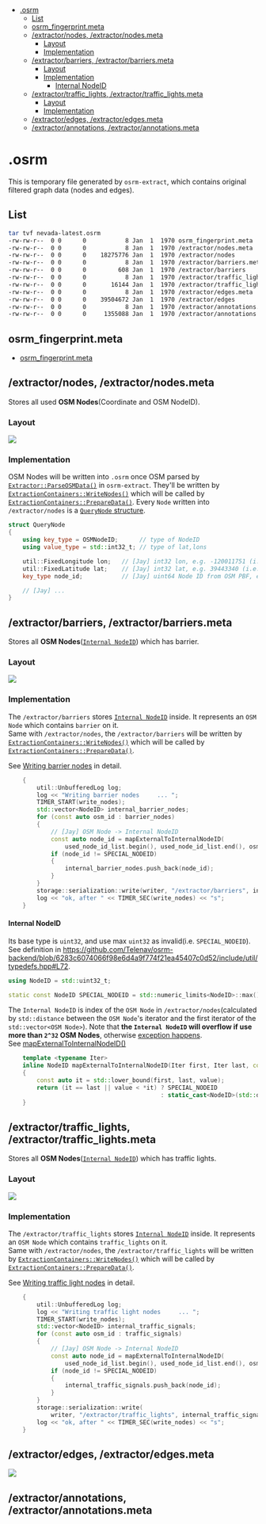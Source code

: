 - [.osrm](#osrm)
  - [List](#list)
  - [osrm_fingerprint.meta](#osrmfingerprintmeta)
  - [/extractor/nodes, /extractor/nodes.meta](#extractornodes-extractornodesmeta)
    - [Layout](#layout)
    - [Implementation](#implementation)
  - [/extractor/barriers, /extractor/barriers.meta](#extractorbarriers-extractorbarriersmeta)
    - [Layout](#layout-1)
    - [Implementation](#implementation-1)
      - [Internal NodeID](#internal-nodeid)
  - [/extractor/traffic_lights, /extractor/traffic_lights.meta](#extractortrafficlights-extractortrafficlightsmeta)
    - [Layout](#layout-2)
    - [Implementation](#implementation-2)
  - [/extractor/edges, /extractor/edges.meta](#extractoredges-extractoredgesmeta)
  - [/extractor/annotations, /extractor/annotations.meta](#extractorannotations-extractorannotationsmeta)


# .osrm
This is temporary file generated by `osrm-extract`, which contains original filtered graph data (nodes and edges).     

## List

```bash
tar tvf nevada-latest.osrm 
-rw-rw-r--  0 0      0           8 Jan  1  1970 osrm_fingerprint.meta
-rw-rw-r--  0 0      0           8 Jan  1  1970 /extractor/nodes.meta
-rw-rw-r--  0 0      0    18275776 Jan  1  1970 /extractor/nodes
-rw-rw-r--  0 0      0           8 Jan  1  1970 /extractor/barriers.meta
-rw-rw-r--  0 0      0         608 Jan  1  1970 /extractor/barriers
-rw-rw-r--  0 0      0           8 Jan  1  1970 /extractor/traffic_lights.meta
-rw-rw-r--  0 0      0       16144 Jan  1  1970 /extractor/traffic_lights
-rw-rw-r--  0 0      0           8 Jan  1  1970 /extractor/edges.meta
-rw-rw-r--  0 0      0    39504672 Jan  1  1970 /extractor/edges
-rw-rw-r--  0 0      0           8 Jan  1  1970 /extractor/annotations.meta
-rw-rw-r--  0 0      0     1355088 Jan  1  1970 /extractor/annotations
```

## osrm_fingerprint.meta
- [osrm_fingerprint.meta](./fingerprint.md)

## /extractor/nodes, /extractor/nodes.meta
Stores all used **OSM Nodes**(Coordinate and OSM NodeID).      

### Layout
![](graph/map.osrm.extractor.nodes.png)

### Implementation

OSM Nodes will be written into `.osrm` once OSM parsed by [`Extractor::ParseOSMData()`](https://github.com/Telenav/osrm-backend/blob/master-telenav/src/extractor/extractor.cpp#L398) in `osrm-extract`. They'll be written by [`ExtractionContainers::WriteNodes()`](https://github.com/Telenav/osrm-backend/blob/6283c6074066f98e6d4a9f774f21ea45407c0d52/src/extractor/extraction_containers.cpp#L586:28) which will be called by [`ExtractionContainers::PrepareData()`](https://github.com/Telenav/osrm-backend/blob/6283c6074066f98e6d4a9f774f21ea45407c0d52/src/extractor/extraction_containers.cpp#L131:28).    Every `Node` written into `/extractor/nodes` is a [`QueryNode` structure](https://github.com/Telenav/osrm-backend/blob/6283c6074066f98e6d4a9f774f21ea45407c0d52/include/extractor/query_node.hpp#L16).    

```c++
struct QueryNode
{
    using key_type = OSMNodeID;      // type of NodeID
    using value_type = std::int32_t; // type of lat,lons

    util::FixedLongitude lon;   // [Jay] int32 lon, e.g. -120011751 (i.e. -120.011751)
    util::FixedLatitude lat;    // [Jay] int32 lat, e.g. 39443340 (i.e. 39.443340)
    key_type node_id;           // [Jay] uint64 Node ID from OSM PBF, e.g. 26798725

    // [Jay] ...
}
```

## /extractor/barriers, /extractor/barriers.meta
Stores all **OSM Nodes**([`Internal NodeID`](#internal-nodeid)) which has barrier.      

### Layout
![](graph/map.osrm.extractor.barriers.png)

### Implementation
The `/extractor/barriers` stores [`Internal NodeID`](#internal-nodeid) inside. It represents an `OSM Node` which contains `barrier` on it.     
Same with `/extractor/nodes`, the `/extractor/barriers` will be written by  [`ExtractionContainers::WriteNodes()`](https://github.com/Telenav/osrm-backend/blob/6283c6074066f98e6d4a9f774f21ea45407c0d52/src/extractor/extraction_containers.cpp#L586:28) which will be called by [`ExtractionContainers::PrepareData()`](https://github.com/Telenav/osrm-backend/blob/6283c6074066f98e6d4a9f774f21ea45407c0d52/src/extractor/extraction_containers.cpp#L131:28).     

See [Writing barrier nodes](https://github.com/Telenav/osrm-backend/blob/6283c6074066f98e6d4a9f774f21ea45407c0d52/src/extractor/extraction_containers.cpp#L629) in detail.    
```c++
    {
        util::UnbufferedLog log;
        log << "Writing barrier nodes     ... ";
        TIMER_START(write_nodes);
        std::vector<NodeID> internal_barrier_nodes;
        for (const auto osm_id : barrier_nodes)
        {
            // [Jay] OSM Node -> Internal NodeID
            const auto node_id = mapExternalToInternalNodeID(
                used_node_id_list.begin(), used_node_id_list.end(), osm_id);
            if (node_id != SPECIAL_NODEID)
            {
                internal_barrier_nodes.push_back(node_id);
            }
        }
        storage::serialization::write(writer, "/extractor/barriers", internal_barrier_nodes);
        log << "ok, after " << TIMER_SEC(write_nodes) << "s";
    }

```

#### Internal NodeID     
Its base type is `uint32`, and use max `uint32` as invalid(i.e. `SPECIAL_NODEID`).     
See definition in https://github.com/Telenav/osrm-backend/blob/6283c6074066f98e6d4a9f774f21ea45407c0d52/include/util/typedefs.hpp#L72.    

```c++
using NodeID = std::uint32_t;

static const NodeID SPECIAL_NODEID = std::numeric_limits<NodeID>::max();
```

The `Internal NodeID` is index of the `OSM Node` in `/extractor/nodes`(calculated by `std::distance` between the `OSM Node`'s iterator and the first iterator of the `std::vector<OSM Node>`). Note that **the `Internal NodeID` will overflow if use more than `2^32` OSM Nodes**, otherwise [exception happens](https://github.com/Telenav/osrm-backend/blob/6283c6074066f98e6d4a9f774f21ea45407c0d52/src/extractor/extraction_containers.cpp#L243).      
See [mapExternalToInternalNodeID()](https://github.com/Telenav/osrm-backend/blob/6283c6074066f98e6d4a9f774f21ea45407c0d52/src/extractor/extraction_containers.cpp#L96)    

```c++
    template <typename Iter>
    inline NodeID mapExternalToInternalNodeID(Iter first, Iter last, const OSMNodeID value)
    {
        const auto it = std::lower_bound(first, last, value);
        return (it == last || value < *it) ? SPECIAL_NODEID
                                           : static_cast<NodeID>(std::distance(first, it));
    }

```

## /extractor/traffic_lights, /extractor/traffic_lights.meta
Stores all **OSM Nodes**([`Internal NodeID`](#internal-nodeid)) which has traffic lights.      

### Layout 
![](graph/map.osrm.extractor.traffic_lights.png)

### Implementation

The `/extractor/traffic_lights` stores [`Internal NodeID`](#internal-nodeid) inside. It represents an `OSM Node` which contains `traffic_lights` on it.     
Same with `/extractor/nodes`, the `/extractor/traffic_lights` will be written by  [`ExtractionContainers::WriteNodes()`](https://github.com/Telenav/osrm-backend/blob/6283c6074066f98e6d4a9f774f21ea45407c0d52/src/extractor/extraction_containers.cpp#L586:28) which will be called by [`ExtractionContainers::PrepareData()`](https://github.com/Telenav/osrm-backend/blob/6283c6074066f98e6d4a9f774f21ea45407c0d52/src/extractor/extraction_containers.cpp#L131:28).     

See [Writing traffic light nodes](https://github.com/Telenav/osrm-backend/blob/6283c6074066f98e6d4a9f774f21ea45407c0d52/src/extractor/extraction_containers.cpp#L647) in detail.    
```c++
    {
        util::UnbufferedLog log;
        log << "Writing traffic light nodes     ... ";
        TIMER_START(write_nodes);
        std::vector<NodeID> internal_traffic_signals;
        for (const auto osm_id : traffic_signals)
        {
            // [Jay] OSM Node -> Internal NodeID
            const auto node_id = mapExternalToInternalNodeID(
                used_node_id_list.begin(), used_node_id_list.end(), osm_id);
            if (node_id != SPECIAL_NODEID)
            {
                internal_traffic_signals.push_back(node_id);
            }
        }
        storage::serialization::write(
            writer, "/extractor/traffic_lights", internal_traffic_signals);
        log << "ok, after " << TIMER_SEC(write_nodes) << "s";
    }

```

## /extractor/edges, /extractor/edges.meta

![](./graph/map.osrm.extractor.edges.png)

## /extractor/annotations, /extractor/annotations.meta
